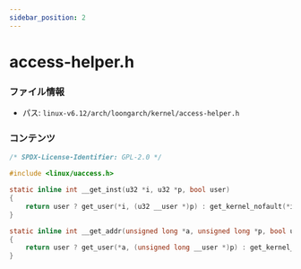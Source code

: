 ```yaml
---
sidebar_position: 2
---
```

# access-helper.h

### ファイル情報

- パス: `linux-v6.12/arch/loongarch/kernel/access-helper.h`

### コンテンツ

```h
/* SPDX-License-Identifier: GPL-2.0 */

#include <linux/uaccess.h>

static inline int __get_inst(u32 *i, u32 *p, bool user)
{
	return user ? get_user(*i, (u32 __user *)p) : get_kernel_nofault(*i, p);
}

static inline int __get_addr(unsigned long *a, unsigned long *p, bool user)
{
	return user ? get_user(*a, (unsigned long __user *)p) : get_kernel_nofault(*a, p);
}

```
